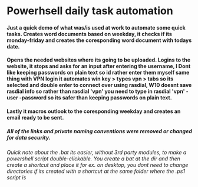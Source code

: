 # Powerhsell daily task automation


#### Just a quick demo of what was/is used at work to automate some quick tasks. Creates word documents based on weekday, it checks if its monday-friday and creates the coresponding word document with todays date. 

####   Opens the needed websites where its going to be uploaded. Logins to the website, it stops and asks for an input after entering the username, I Dont like keeping passwords on plain text so id rather enter them myself same thing with VPN login it automates win key > types vpn > tabs so its selected and double enter to connect over using rasdial, W10 doesnt save rasdial info so rather than rasdial 'vpn'  you need to type in rasdial 'vpn' -user -password so its safer than keeping passwords on plain text.

#### Lastly  it macros outlook to the coresponding weekday and creates an email ready to be sent.


##### All of the links and private naming conventions were removed or changed for data security.






###### Quick note about the .bat its easier, without 3rd party modules, to make a powershell script double-clickable. You create a bat at the dir and then create a shortcut and place it for ex. on desktop, you dont need to change directories if its created with a shortcut at the same folder where the .ps1 script is
